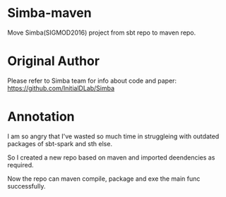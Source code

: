 # Simba-maven
Move Simba(SIGMOD2016) project from sbt repo to maven repo.

# Original Author
Please refer to Simba team for info about code and paper: https://github.com/InitialDLab/Simba

# Annotation
I am so angry that I've wasted so much time in struggleing with outdated packages of sbt-spark and sth else. 

So I created a new repo based on maven and imported deendencies as required. 

Now the repo can maven compile, package and exe the main func successfully.
